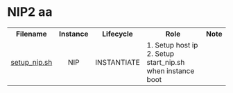 # NIP2 aa
<html>
<table style="width:100%">
  <tr>
    <th>Filename</th>
    <th>Instance</th>
    <th>Lifecycle</th>
    <th>Role</th>
    <th>Note</th>
  </tr>
  <tr>
  <td><a href="https://github.com/chart2023/NIP2/blob/master/setup_nip.sh">setup_nip.sh</a></td>
  <td align='center'>NIP</td>
  <td>INSTANTIATE</td>
  <td>1. Setup host ip<br>2. Setup start_nip.sh when instance boot</td>
  <td></td>
  </table>
 </html>
